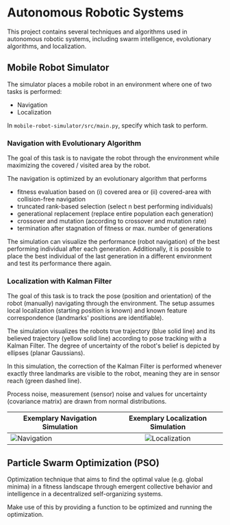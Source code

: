 # Autonomous Robotic Systems

This project contains several techniques and algorithms used in autonomous robotic systems, including swarm intelligence, evolutionary algorithms, and localization.

## Mobile Robot Simulator
The simulator places a mobile robot in an environment where one of two tasks is performed: 
- Navigation
- Localization

In `mobile-robot-simulator/src/main.py`, specify which task to perform.

### Navigation with Evolutionary Algorithm
The goal of this task is to navigate the robot through the environment while maximizing the covered / visited area by the robot.

The navigation is optimized by an evolutionary algorithm that performs 
- fitness evaluation based on (i) covered area or (ii) covered-area with collision-free navigation
- truncated rank-based selection (select n best performing individuals)
- generational replacement (replace entire population each generation)
- crossover and mutation (according to crossover and mutation rate)
- termination after stagnation of fitness or max. number of generations

The simulation can visualize the performance (robot navigation) of the best performing individual after each generation. 
Additionally, it is possible to place the best individual of the last generation in a different environment and test its performance there again.

### Localization with Kalman Filter

The goal of this task is to track the pose (position and orientation) of the robot (manually) navigating through the environment. The setup assumes local localization (starting position is known) and known feature correspondence (landmarks' positions are identifiable). 

The simulation visualizes the robots true trajectory (blue solid line) and its believed trajectory (yellow solid line) according to pose tracking with a Kalman Filter. The degree of uncertainty of the robot's belief is depicted by ellipses (planar Gaussians).

In this simulation, the correction of the Kalman Filter is performed whenever exactly three landmarks are visible to the robot, meaning they are in sensor reach (green dashed line).

Process noise, measurement (sensor) noise and values for uncertainty (covariance matrix) are drawn from normal distributions.

| Exemplary Navigation Simulation                                 | Exemplary Localization Simulation                              |
| --------------------------------------------------------------- |:--------------------------------------------------------------:|
| ![Navigation](./mobile-robot-simulator/img/test_navigation.gif) | ![Localization](./mobile-robot-simulator/img/localization.gif) |

## Particle Swarm Optimization (PSO)

Optimization technique that aims to find the optimal value (e.g. global minima) in a fitness landscape through emergent collective behavior and intelligence in a decentralized self-organizing systems.

Make use of this by providing a function to be optimized and running the optimization.